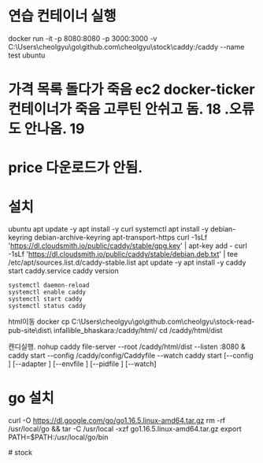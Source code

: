 # 연습 컨테이너 실행
docker run -it -p 8080:8080 -p 3000:3000  -v C:\\Users\\cheolgyu\\go\\github.com\\cheolgyu\\stock\\caddy:/caddy --name test ubuntu

# 가격 목록 돌다가 죽음 ec2 docker-ticker 컨테이너가 죽음 고루틴  안쉬고 돔. 18 .오류도 안나옴. 19
#  price 다운로드가 안됨. 

# 설치
ubuntu
    apt update  -y
    apt install -y curl systemctl
    apt install -y debian-keyring debian-archive-keyring apt-transport-https 
    curl -1sLf 'https://dl.cloudsmith.io/public/caddy/stable/gpg.key' |  apt-key add -
    curl -1sLf 'https://dl.cloudsmith.io/public/caddy/stable/debian.deb.txt' |  tee /etc/apt/sources.list.d/caddy-stable.list
    apt update  -y
    apt install -y caddy
    start caddy.service
    caddy version

    systemctl daemon-reload
    systemctl enable caddy
    systemctl start caddy
    systemctl status caddy


html이동
    docker cp C:\\Users\\cheolgyu\\go\\github.com\\cheolgyu\\stock-read-pub-site\\dist\\ infallible_bhaskara:/caddy/html/
    cd /caddy/html/dist

캔디실행.
nohup caddy file-server --root /caddy/html/dist --listen :8080 &
caddy start --config /caddy/config/Caddyfile --watch
caddy start
	[--config <path>]
	[--adapter <name>]
	[--envfile <file>]
	[--pidfile <file>]
	[--watch]


# go 설치
curl -O  https://dl.google.com/go/go1.16.5.linux-amd64.tar.gz
rm -rf /usr/local/go && tar -C /usr/local -xzf go1.16.5.linux-amd64.tar.gz
export PATH=$PATH:/usr/local/go/bin


#   s t o c k 
 
 